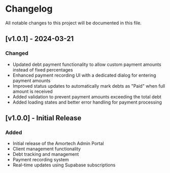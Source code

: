 # Changelog

All notable changes to this project will be documented in this file.

## [v1.0.1] - 2024-03-21

### Changed
- Updated debt payment functionality to allow custom payment amounts instead of fixed percentages
- Enhanced payment recording UI with a dedicated dialog for entering payment amounts
- Improved status updates to automatically mark debts as "Paid" when full amount is received
- Added validation to prevent payment amounts exceeding the total debt
- Added loading states and better error handling for payment processing

## [v1.0.0] - Initial Release

### Added
- Initial release of the Amortech Admin Portal
- Client management functionality
- Debt tracking and management
- Payment recording system
- Real-time updates using Supabase subscriptions 
